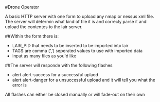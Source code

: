#Drone Operator

A basic HTTP server with one form to upload any nmap or nessus xml file.  
The server will determin what kind of file it is and correcly parse it and upload the contentes to the lair server.

##Within the form there is: 
* LAIR_PID that needs to be inserted to be imported into lair
* TAGS are comma (',') seperated values to use with imported data
* Input as many files as you'd like

##The server will responde with the following flashes
* alert alert-success for a successful uplaod
* alert alert-danger for a unsuccessful upload and it will tell you what the error is

All flashes can either be closed manually or will fade-out on their own
